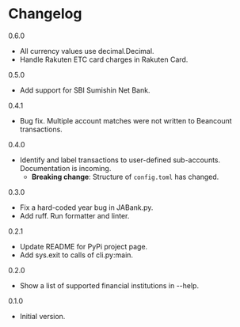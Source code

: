 # Changelog

0.6.0

* All currency values use decimal.Decimal.
* Handle Rakuten ETC card charges in Rakuten Card.

0.5.0

* Add support for SBI Sumishin Net Bank.

0.4.1

* Bug fix. Multiple account matches were not written to Beancount transactions.

0.4.0

* Identify and label transactions to user-defined sub-accounts. Documentation is incoming.
  * __Breaking change__: Structure of `config.toml` has changed.

0.3.0

* Fix a hard-coded year bug in JABank.py.
* Add ruff. Run formatter and linter.

0.2.1

* Update README for PyPi project page.
* Add sys.exit to calls of cli.py:main.

0.2.0

* Show a list of supported financial institutions in --help.

0.1.0

* Initial version.

